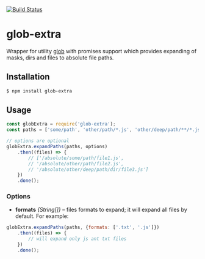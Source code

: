 [![Build
Status](https://travis-ci.org/gemini-testing/glob-extra.png)](https://travis-ci.org/gemini-testing/glob-extra)

# glob-extra

Wrapper for utility [glob](https://github.com/isaacs/node-glob) with promises support which provides expanding of masks, dirs and files to absolute file paths.

## Installation

```bash
$ npm install glob-extra
```

## Usage

```js
const globExtra = require('glob-extra');
const paths = ['some/path', 'other/path/*.js', 'other/deep/path/**/*.js']

// options are optional
globExtra.expandPaths(paths, options)
    .then((files) => {
        // ['/absolute/some/path/file1.js',
        // '/absolute/other/path/file2.js',
        // '/absolute/other/deep/path/dir/file3.js']
    })
    .done();
```

### Options

* **formats** *{String[]}* – files formats to expand; it will expand all files by default. For example:

```js
globExtra.expandPaths(paths, {formats: ['.txt', '.js']})
    .then((files) => {
        // will expand only js ant txt files
    })
    .done();
```
